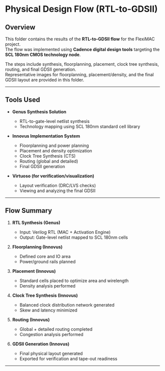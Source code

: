 # Physical Design Flow (RTL-to-GDSII)

## Overview
This folder contains the results of the **RTL-to-GDSII flow** for the FlexiMAC project.  
The flow was implemented using **Cadence digital design tools** targeting the **SCL 180nm CMOS technology node**.  

The steps include synthesis, floorplanning, placement, clock tree synthesis, routing, and final GDSII generation.  
Representative images for floorplanning, placement/density, and the final GDSII layout are provided in this folder.

---

## Tools Used
- **Genus Synthesis Solution**  
  - RTL-to-gate-level netlist synthesis  
  - Technology mapping using SCL 180nm standard cell library  

- **Innovus Implementation System**  
  - Floorplanning and power planning  
  - Placement and density optimization  
  - Clock Tree Synthesis (CTS)  
  - Routing (global and detailed)  
  - Final GDSII generation  

- **Virtuoso (for verification/visualization)**  
  - Layout verification (DRC/LVS checks)  
  - Viewing and analyzing the final GDSII  

---

## Flow Summary
1. **RTL Synthesis (Genus)**  
   - Input: Verilog RTL (MAC + Activation Engine)  
   - Output: Gate-level netlist mapped to SCL 180nm cells  

2. **Floorplanning (Innovus)**  
   - Defined core and IO area  
   - Power/ground rails planned  

3. **Placement (Innovus)**  
   - Standard cells placed to optimize area and wirelength  
   - Density analysis performed  

4. **Clock Tree Synthesis (Innovus)**  
   - Balanced clock distribution network generated  
   - Skew and latency minimized  

5. **Routing (Innovus)**  
   - Global + detailed routing completed  
   - Congestion analysis performed  

6. **GDSII Generation (Innovus)**  
   - Final physical layout generated  
   - Exported for verification and tape-out readiness  

---


